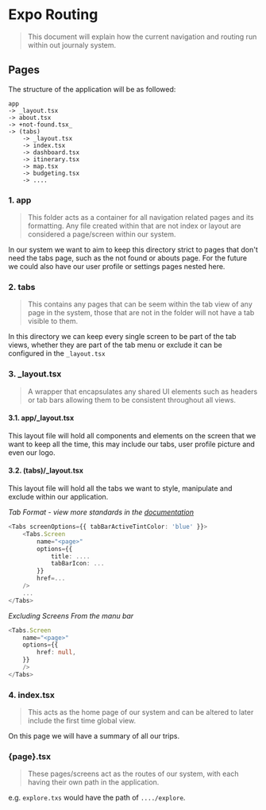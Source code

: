 # Expo Routing
> This document will explain how the current navigation and routing run within out journaly system.

## Pages
The structure of the application will be as followed:
```
app
-> _layout.tsx
-> about.tsx
-> +not-found.tsx_
-> (tabs)
    -> _layout.tsx
    -> index.tsx
    -> dashboard.tsx
    -> itinerary.tsx
    -> map.tsx
    -> budgeting.tsx
    -> ....
```
### 1. app
>This folder acts as a container for all navigation related pages and its formatting. Any file created within that are not index or layout are considered a page/screen within our system.

In our system we want to aim to keep this directory strict to pages that don't need the tabs page, such as the not found or abouts page. For the future we could also have our user profile or settings pages nested here.


### 2. tabs
> This contains any pages that can be seem within the tab view of any page in the system, those that are not in the folder will not have a tab visible to them. 

In this directory we can keep every single screen to be part of the tab views, whether they are part of the tab menu or exclude it can be configured in the `_layout.tsx`

### 3. _layout.tsx
> A wrapper that encapsulates any shared UI elements such as headers or tab bars allowing them to be consistent throughout all views.
#### 3.1. app/_layout.tsx
This layout file will hold all components and elements on the screen that we want to keep all the time, this may include our tabs, user profile picture and even our logo.

#### 3.2. (tabs)/_layout.tsx
This layout file will hold all the tabs we want to style, manipulate and exclude within our application.

*Tab Format - view more standards in the [documentation](https://docs.expo.dev/router/advanced/tabs/)*
```typescript
<Tabs screenOptions={{ tabBarActiveTintColor: 'blue' }}>
    <Tabs.Screen
        name="<page>"
        options={{
            title: ....
            tabBarIcon: ...
        }}
        href=...
    />
    ...
</Tabs>
```
*Excluding Screens From the manu bar*
```typescript
<Tabs.Screen
    name="<page>"
    options={{
        href: null,
    }}
    />
</Tabs>
```

### 4. index.tsx
> This acts as the home page of our system and can be altered to later include the first time global view.

On this page we will have a summary of all our trips.

### {page}.tsx

> These pages/screens act as the routes of our system, with each having their own path in the application.

e.g. `explore.txs` would have the path of `..../explore`.

